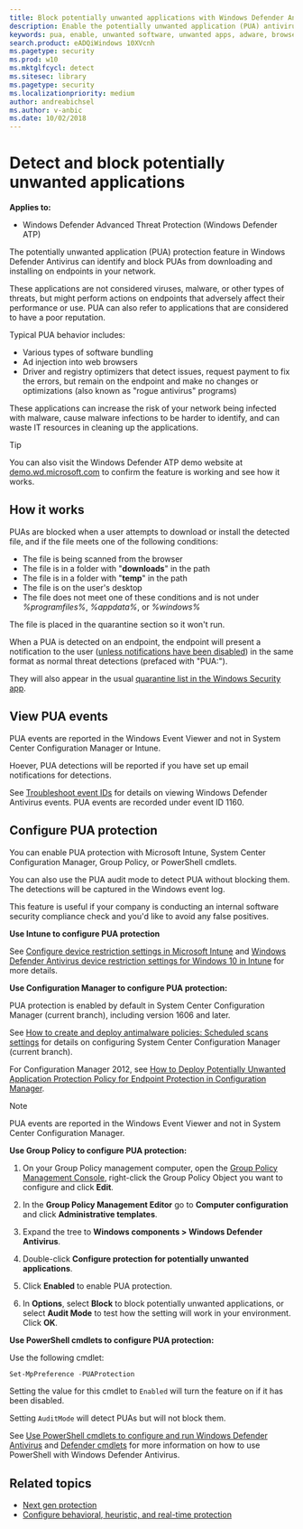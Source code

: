 ```yaml
---
title: Block potentially unwanted applications with Windows Defender Antivirus
description: Enable the potentially unwanted application (PUA) antivirus feature to block unwanted software such as adware.
keywords: pua, enable, unwanted software, unwanted apps, adware, browser toolbar, detect, block, Windows Defender Antivirus
search.product: eADQiWindows 10XVcnh
ms.pagetype: security
ms.prod: w10
ms.mktglfcycl: detect
ms.sitesec: library
ms.pagetype: security
ms.localizationpriority: medium
author: andreabichsel
ms.author: v-anbic
ms.date: 10/02/2018
---
```


# Detect and block potentially unwanted applications

**Applies to:**

- Windows Defender Advanced Threat Protection (Windows Defender ATP)

The potentially unwanted application (PUA) protection feature in Windows Defender Antivirus can identify and block PUAs from downloading and installing on endpoints in your network.

These applications are not considered viruses, malware, or other types of threats, but might perform actions on endpoints that adversely affect their performance or use. PUA can also refer to applications that are considered to have a poor reputation.

Typical PUA behavior includes:

- Various types of software bundling
- Ad injection into web browsers
- Driver and registry optimizers that detect issues, request payment to fix the errors, but remain on the endpoint and make no changes or optimizations (also known as "rogue antivirus" programs)

These applications can increase the risk of your network being infected with malware, cause malware infections to be harder to identify, and can waste IT resources in cleaning up the applications.

>[!TIP]
>You can also visit the Windows Defender ATP demo website at [demo.wd.microsoft.com](https://demo.wd.microsoft.com?ocid=cx-wddocs-testground) to confirm the feature is working and see how it works.

## How it works

PUAs are blocked when a user attempts to download or install the detected file, and if the file meets one of the following conditions:

- The file is being scanned from the browser
- The file is in a folder with "**downloads**" in the path
- The file is in a folder with "**temp**" in the path
- The file is on the user's desktop
- The file does not meet one of these conditions and is not under *%programfiles%*, *%appdata%*, or *%windows%*

The file is placed in the quarantine section so it won't run.

When a PUA is detected on an endpoint, the endpoint will present a notification to the user ([unless notifications have been disabled](configure-notifications-windows-defender-antivirus.md)) in the same format as normal threat detections (prefaced with "PUA:"). 

They will also appear in the usual [quarantine list in the Windows Security app](windows-defender-security-center-antivirus.md#detection-history).

## View PUA events

PUA events are reported in the Windows Event Viewer and not in System Center Configuration Manager or Intune.

Hoever, PUA detections will be reported if you have set up email notifications for detections.

See [Troubleshoot event IDs](troubleshoot-windows-defender-antivirus.md) for details on viewing Windows Defender Antivirus events. PUA events are recorded under event ID 1160.

## Configure PUA protection

You can enable PUA protection with Microsoft Intune, System Center Configuration Manager, Group Policy, or PowerShell cmdlets.

You can also use the PUA audit mode to detect PUA without blocking them. The detections will be captured in the Windows event log.

This feature is useful if your company is conducting an internal software security compliance check and you'd like to avoid any false positives.

**Use Intune to configure PUA protection**

See [Configure device restriction settings in Microsoft Intune](https://docs.microsoft.com/intune/device-restrictions-configure) and [Windows Defender Antivirus device restriction settings for Windows 10 in Intune](https://docs.microsoft.com/intune/device-restrictions-windows-10#windows-defender-antivirus) for more details.

**Use Configuration Manager to configure PUA protection:**

PUA protection is enabled by default in System Center Configuration Manager (current branch), including version 1606 and later.

See [How to create and deploy antimalware policies: Scheduled scans settings](https://docs.microsoft.com/sccm/protect/deploy-use/endpoint-antimalware-policies#real-time-protection-settings) for details on configuring System Center Configuration Manager (current branch).

For Configuration Manager 2012, see [How to Deploy Potentially Unwanted Application Protection Policy for Endpoint Protection in Configuration Manager](https://technet.microsoft.com/library/hh508770.aspx#BKMK_PUA).

> [!NOTE]
> PUA events are reported in the Windows Event Viewer and not in System Center Configuration Manager.  

**Use Group Policy to configure PUA protection:**

1. On your Group Policy management computer, open the [Group Policy Management Console](https://technet.microsoft.com/library/cc731212.aspx), right-click the Group Policy Object you want to configure and click **Edit**.

2. In the **Group Policy Management Editor** go to **Computer configuration** and click **Administrative templates**.

3. Expand the tree to **Windows components > Windows Defender Antivirus**.

4. Double-click **Configure protection for potentially unwanted applications**.

5. Click **Enabled** to enable PUA protection.

6. In **Options**, select **Block** to block potentially unwanted applications, or select **Audit Mode** to test how the setting will work in your environment. Click **OK**.

**Use PowerShell cmdlets to configure PUA protection:**

Use the following cmdlet:

```PowerShell
Set-MpPreference -PUAProtection
```

Setting the value for this cmdlet to `Enabled` will turn the feature on if it has been disabled. 

Setting `AuditMode` will detect PUAs but will not block them.

See [Use PowerShell cmdlets to configure and run Windows Defender Antivirus](use-powershell-cmdlets-windows-defender-antivirus.md) and [Defender cmdlets](https://technet.microsoft.com/en-us/library/dn433280.aspx) for more information on how to use PowerShell with Windows Defender Antivirus.

## Related topics

- [Next gen protection](windows-defender-antivirus-in-windows-10.md)
- [Configure behavioral, heuristic, and real-time protection](configure-protection-features-windows-defender-antivirus.md)

